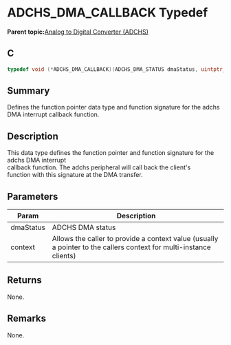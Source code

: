 # ADCHS\_DMA\_CALLBACK Typedef

**Parent topic:**[Analog to Digital Converter \(ADCHS\)](GUID-8740EC52-3365-4B31-B19A-227EC55268DD.md)

## C

```c
typedef void (*ADCHS_DMA_CALLBACK)(ADCHS_DMA_STATUS dmaStatus, uintptr_t context)
```

## Summary

Defines the function pointer data type and function signature for the adchs DMA interrupt callback function.

## Description

This data type defines the function pointer and function signature for the adchs DMA interrupt<br />callback function. The adchs peripheral will call back the client's<br />function with this signature at the DMA transfer.

## Parameters

|Param|Description|
|-----|-----------|
|dmaStatus|ADCHS DMA status|
|context|Allows the caller to provide a context value \(usually a pointer to the callers context for multi-instance clients\)|

## Returns

None.

## Remarks

None.

